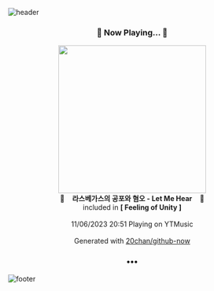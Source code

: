 ![header](https://capsule-render.vercel.app/api?type=wave&height=170&section=header&fontColor=090707&fontAlignX=45&fontAlignY=65&fontSize=100)

<h3 align="center">🎵 Now Playing... 🎵</h3>
<p align="center">
  <a href="https://music.youtube.com/watch?v=4dOw3TpoHtk">
    <img width="300" src="https://lh3.googleusercontent.com/wkLUDz_kCeUEbe-RAUcBs_xygNT6QbYd5iYIT0wq3GuVuOZwE1IFXt19Gmu7EVsJpesCWrzA8MfqBOH6IA">
  </a>
  <br>
  🎵&nbsp&nbsp&nbsp <b>라스베가스의 공포와 혐오 - Let Me Hear</b> &nbsp&nbsp&nbsp🎵
  <br>
  included in <b>[ Feeling of Unity ]</b>
  
  <br />
  <br />
  11/06/2023 20:51 Playing on YTMusic
  <br />
  <br />
  Generated with <a href="https://github.com/20chan/github-now">20chan/github-now</a>
</p>

<h3 align="center">•••</h3>

![footer](https://capsule-render.vercel.app/api?type=wave&height=150&section=footer)
